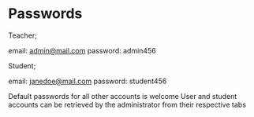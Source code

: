 # Passwords

Teacher;

email: admin@mail.com
password: admin456

Student;

email: janedoe@mail.com
password: student456

Default passwords for all other accounts is welcome
User and student accounts can be retrieved by the administrator from their respective tabs
